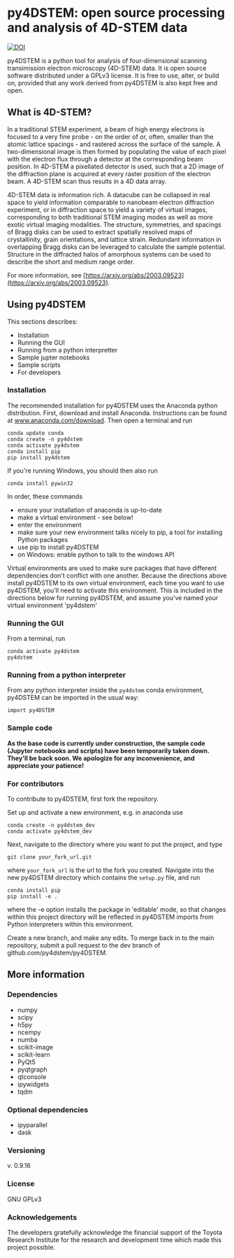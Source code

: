 # py4DSTEM: open source processing and analysis of 4D-STEM data
[![DOI](https://zenodo.org/badge/148587083.svg)](https://zenodo.org/badge/latestdoi/148587083)

py4DSTEM is a python tool for analysis of four-dimensional scanning transimission electron microscopy (4D-STEM) data.
It is open source software distributed under a GPLv3 license. It is free to use, alter, or build on, provided that any work derived from py4DSTEM is also kept free and open.



## What is 4D-STEM?

In a traditional STEM experiment, a beam of high energy electrons is focused to a very fine probe - on the order of or, often, smaller than the atomic lattice spacings - and rastered across the surface of the sample.
A two-dimensional image is then formed by populating the value of each pixel with the electron flux through a detector at the corresponding beam position.
In 4D-STEM a pixellated detector is used, such that a 2D image of the diffraction plane is acquired at every raster position of the electron beam.
A 4D-STEM scan thus results in a 4D data array.


4D-STEM data is information rich.
A datacube can be collapsed in real space to yield information comparable to nanobeam electron diffraction experiment, or in diffraction space to yield a variety of virtual images, corresponding to both traditional STEM imaging modes as well as more exotic virtual imaging modalities.
The structure, symmetries, and spacings of Bragg disks can be used to extract spatially resolved maps of crystallinity, grain orientations, and lattice strain.
Redundant information in overlapping Bragg disks can be leveraged to calculate the sample potential.
Structure in the diffracted halos of amorphous systems can be used to describe the short and medium range order.


For more information, see [https://arxiv.org/abs/2003.09523](https://arxiv.org/abs/2003.09523).



## Using py4DSTEM

This sections describes:
- Installation
- Running the GUI
- Running from a python interpretter
- Sample jupter notebooks
- Sample scripts
- For developers



### Installation

The recommended installation for py4DSTEM uses the Anaconda python distribution.
First, download and install Anaconda.  Instructions can be found at www.anaconda.com/download.
Then open a terminal and run

```
conda update conda
conda create -n py4dstem
conda activate py4dstem
conda install pip
pip install py4dstem
```

If you're running Windows, you should then also run

```
conda install pywin32
```

In order, these commands
- ensure your installation of anaconda is up-to-date
- make a virtual environment - see below!
- enter the environment
- make sure your new environment talks nicely to pip, a tool for installing Python packages
- use pip to install py4DSTEM
- on Windows: enable python to talk to the windows API

Virtual environments are used to make sure packages that have different dependencies don't conflict with one another.
Because the directions above install py4DSTEM to its own virtual environment, each time you want to use py4DSTEM,
you'll need to activate this environment.
This is included in the directions below for running py4DSTEM, and assume you've named your virtual environment 'py4dstem'


### Running the GUI

From a terminal, run
```
conda activate py4dstem
py4dstem
```

### Running from a python interpreter

From any python interpreter inside the `py4dstem` conda environment, py4DSTEM can be imported in the usual way:

```
import py4DSTEM
```


### Sample code 

**As the base code is currently under construction, the sample code (Jupyter notebooks and scripts) have been temporarily taken down.  They'll be back soon.  We apologize for any inconvenience, and appreciate your patience!**



### For contributors

To contribute to py4DSTEM, first fork the repository.

Set up and activate a new environment, e.g. in anaconda use
```
conda create -n py4dstem_dev
conda activate py4dstem_dev
```
Next, navigate to the directory where you want to put the project, and type
```
git clone your_fork_url.git
```
where `your_fork_url` is the url to the fork you created. 
Navigate into the new py4DSTEM directory which contains the `setup.py` file, and run
```
conda install pip
pip install -e .
```
where the -e option installs the package in 'editable' mode, so that changes within this project directory will be reflected in py4DSTEM imports from Python interpreters within this environment.

Create a new branch, and make any edits.
To merge back in to the main repository, submit a pull request to the dev branch of github.com/py4dstem/py4DSTEM.





## More information

### Dependencies

* numpy
* scipy
* h5py
* ncempy
* numba
* scikit-image
* scikit-learn
* PyQt5
* pyqtgraph
* qtconsole
* ipywidgets
* tqdm

### Optional dependencies

* ipyparallel
* dask


### Versioning

v. 0.9.16



### License

GNU GPLv3



### Acknowledgements

The developers gratefully acknowledge the financial support of the Toyota Research Institute for the research and development time which made this project possible.

